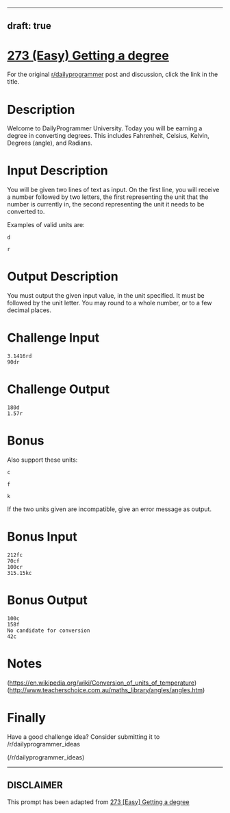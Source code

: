 ---
draft: true
----

# [273 (Easy) Getting a degree](https://www.reddit.com/r/dailyprogrammer/comments/4q35ip/20160627_challenge_273_easy_getting_a_degree/)

For the original [r/dailyprogrammer](https://www.reddit.com/r/dailyprogrammer/) post and discussion, click the link in the title.

# Description
Welcome to DailyProgrammer University. Today you will be earning a degree
in converting degrees. This includes Fahrenheit, Celsius, Kelvin,
Degrees (angle), and Radians.

# Input Description
You will be given two lines of text as input. On the first line, you will
receive a number followed by two letters, the first representing the unit
that the number is currently in, the second representing the unit it needs
to be converted to.

Examples of valid units are:


```
d
```

```
r
```
# Output Description
You must output the given input value, in the unit specified. It must be
followed by the unit letter. You may round to a whole number, or to a few
decimal places.

# Challenge Input

```
3.1416rd
90dr
```
# Challenge Output

```
180d
1.57r
```
# Bonus
Also support these units:


```
c
```

```
f
```

```
k
```
If the two units given are incompatible, give an error message as output.

# Bonus Input

```
212fc
70cf
100cr
315.15kc
```
# Bonus Output

```
100c
158f
No candidate for conversion
42c
```
# Notes
(https://en.wikipedia.org/wiki/Conversion_of_units_of_temperature)
(http://www.teacherschoice.com.au/maths_library/angles/angles.htm)
# Finally
Have a good challenge idea?
Consider submitting it to /r/dailyprogrammer_ideas

(/r/dailyprogrammer_ideas)

----
## **DISCLAIMER**
This prompt has been adapted from [273 [Easy] Getting a degree](https://www.reddit.com/r/dailyprogrammer/comments/4q35ip/20160627_challenge_273_easy_getting_a_degree/
)
